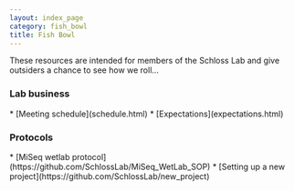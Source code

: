 ```yaml
---
layout: index_page
category: fish_bowl
title: Fish Bowl
---
```


These resources are intended for members of the Schloss Lab and give outsiders a chance to see how we roll...

<h3>Lab business</h3>
* [Meeting schedule](schedule.html)
* [Expectations](expectations.html)

<h3>Protocols</h3>
* [MiSeq wetlab protocol](https://github.com/SchlossLab/MiSeq_WetLab_SOP)
* [Setting up a new project](https://github.com/SchlossLab/new_project)
